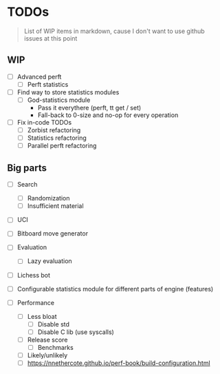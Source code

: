 # TODOs

> List of WIP items in markdown, cause I don't want to use github issues at this point

## WIP

- [ ] Advanced perft
  - [ ] Perft statistics

- [ ] Find way to store statistics modules
  - [ ] God-statistics module
    - Pass it everythere (perft, tt get / set)
    - Fall-back to 0-size and no-op for every operation

- [ ] Fix in-code TODOs
  - [ ] Zorbist refactoring
  - [ ] Statistics refactoring
  - [ ] Parallel perft refactoring

## Big parts

- [ ] Search
  - [ ] Randomization
  - [ ] Insufficient material

- [ ] UCI

- [ ] Bitboard move generator

- [ ] Evaluation
  - [ ] Lazy evaluation

- [ ] Lichess bot

- [ ] Configurable statistics module for different parts of engine (features)

- [ ] Performance
  - [ ] Less bloat
    - [ ] Disable std
    - [ ] Disable C lib (use syscalls)
  - [ ] Release score
    - [ ] Benchmarks
  - [ ] Likely/unlikely
  - [ ] https://nnethercote.github.io/perf-book/build-configuration.html